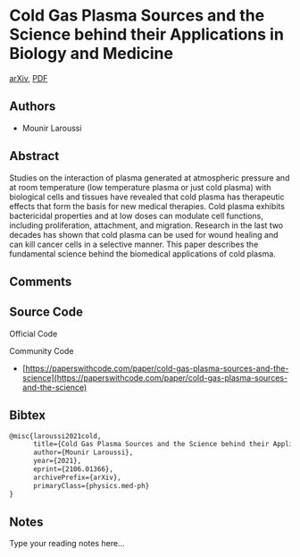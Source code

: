 
# Cold Gas Plasma Sources and the Science behind their Applications in Biology and Medicine

[arXiv](https://arxiv.org/abs/2106.01366), [PDF](https://arxiv.org/pdf/2106.01366.pdf)

## Authors

- Mounir Laroussi

## Abstract

Studies on the interaction of plasma generated at atmospheric pressure and at room temperature (low temperature plasma or just cold plasma) with biological cells and tissues have revealed that cold plasma has therapeutic effects that form the basis for new medical therapies. Cold plasma exhibits bactericidal properties and at low doses can modulate cell functions, including proliferation, attachment, and migration. Research in the last two decades has shown that cold plasma can be used for wound healing and can kill cancer cells in a selective manner. This paper describes the fundamental science behind the biomedical applications of cold plasma.

## Comments



## Source Code

Official Code



Community Code

- [https://paperswithcode.com/paper/cold-gas-plasma-sources-and-the-science](https://paperswithcode.com/paper/cold-gas-plasma-sources-and-the-science)

## Bibtex

```tex
@misc{laroussi2021cold,
      title={Cold Gas Plasma Sources and the Science behind their Applications in Biology and Medicine}, 
      author={Mounir Laroussi},
      year={2021},
      eprint={2106.01366},
      archivePrefix={arXiv},
      primaryClass={physics.med-ph}
}
```

## Notes

Type your reading notes here...

